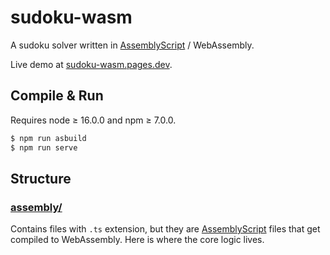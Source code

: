 # sudoku-wasm

A sudoku solver written in [AssemblyScript](https://github.com/AssemblyScript/assemblyscript) / WebAssembly.

Live demo at [sudoku-wasm.pages.dev](https://sudoku-wasm.pages.dev/).


## Compile & Run

Requires node ≥ 16.0.0 and npm ≥ 7.0.0.

```bash
$ npm run asbuild
$ npm run serve
```


## Structure

### [assembly/](assembly/)

Contains files with `.ts` extension, but they are [AssemblyScript](https://www.assemblyscript.org/) files
that get compiled to WebAssembly. Here is where the core logic lives.
